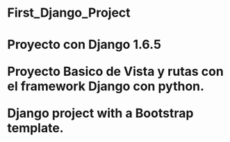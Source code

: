 # First_Django_Project
<h1>Proyecto con Django 1.6.5

Proyecto Basico de Vista y rutas con el framework Django con python.

Django project with a Bootstrap template.
